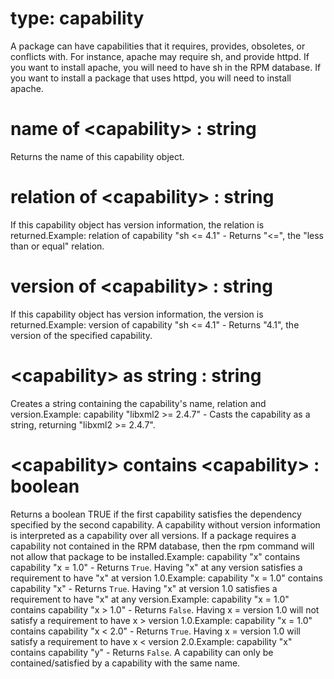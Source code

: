# type: capability

A package can have capabilities that it requires, provides, obsoletes, or conflicts with. For instance, apache may require sh, and provide httpd. If you want to install apache, you will need to have sh in the RPM database. If you want to install a package that uses httpd, you will need to install apache.

# name of &lt;capability&gt; : string

Returns the name of this capability object.

# relation of &lt;capability&gt; : string

If this capability object has version information, the relation is returned.Example: relation of capability "sh &lt;= 4.1" - Returns "&lt;=", the "less than or equal" relation.

# version of &lt;capability&gt; : string

If this capability object has version information, the version is returned.Example: version of capability "sh &lt;= 4.1" - Returns "4.1", the version of the specified capability.

# &lt;capability&gt; as string : string

Creates a string containing the capability&#39;s name, relation and version.Example: capability "libxml2 &gt;= 2.4.7" - Casts the capability as a string, returning "libxml2 &gt;= 2.4.7".

# &lt;capability&gt; contains &lt;capability&gt; : boolean

Returns a boolean TRUE if the first capability satisfies the dependency specified by the second capability. A capability without version information is interpreted as a capability over all versions. If a package requires a capability not contained in the RPM database, then the rpm command will not allow that package to be installed.Example: capability "x" contains capability "x = 1.0" - Returns `True`. Having "x" at any version satisfies a requirement to have "x" at version 1.0.Example: capability "x = 1.0" contains capability "x" - Returns `True`. Having "x" at version 1.0 satisfies a requirement to have "x" at any version.Example: capability "x = 1.0" contains capability "x &gt; 1.0" - Returns `False`. Having x = version 1.0 will not satisfy a requirement to have x &gt; version 1.0.Example: capability "x = 1.0" contains capability "x &lt; 2.0"  - Returns `True`. Having x = version 1.0 will satisfy a requirement to have x &lt; version 2.0.Example: capability "x" contains capability "y" - Returns `False`. A capability can only be contained/satisfied by a capability with the same name.
